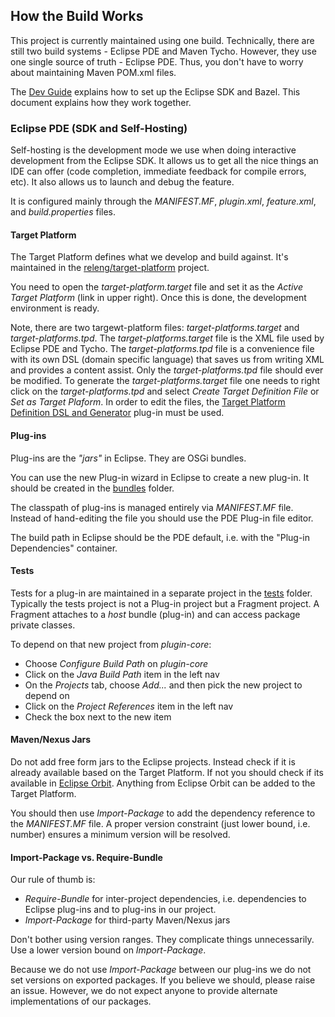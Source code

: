 ## How the Build Works

This project is currently maintained using one build.
Technically, there are still two build systems - Eclipse PDE and Maven Tycho.
However, they use one single source of truth - Eclipse PDE.
Thus, you don't have to worry about maintaining Maven POM.xml files.

The [Dev Guide](dev_guide.md) explains how to set up the Eclipse SDK and Bazel.
This document explains how they work together.


### Eclipse PDE (SDK and Self-Hosting)

Self-hosting is the development mode we use when doing interactive development from the Eclipse SDK.
It allows us to get all the nice things an IDE can offer (code completion, immediate feedback for compile errors, etc).
It also allows us to launch and debug the feature.

It is configured mainly through the *MANIFEST.MF*, *plugin.xml*, *feature.xml*, and *build.properties* files.

#### Target Platform
The Target Platform defines what we develop and build against.
It's maintained in the [releng/target-platform](../../releng/target-platform) project.

You need to open the *target-platform.target* file and set it as the *Active Target Platform* (link in upper right).
Once this is done, the development environment is ready.

Note, there are two targewt-platform files: *target-platforms.target* and *target-platforms.tpd*.
The *target-platforms.target* file is the XML file used by Eclipse PDE and Tycho.
The *target-platforms.tpd* file is a convenience file with its own DSL (domain specific language) that saves us from writing XML and provides a content assist.
Only the *target-platforms.tpd* file should ever be modified.
To generate the *target-platforms.target* file one needs to right click on the *target-platforms.tpd* and select *Create Target Definition File* or *Set as Target Plaform*.
In order to edit the files, the [Target Platform Definition DSL and Generator](https://github.com/eclipse-cbi/targetplatform-dsl) plug-in must be used.

#### Plug-ins
Plug-ins are the *"jars"* in Eclipse.
They are OSGi bundles.

You can use the new Plug-in wizard in Eclipse to create a new plug-in.
It should be created in the [bundles](../../bundles) folder.

The classpath of plug-ins is managed entirely via *MANIFEST.MF* file.
Instead of hand-editing the file you should use the PDE Plug-in file editor.

The build path in Eclipse should be the PDE default, i.e. with the "Plug-in Dependencies" container.

#### Tests
Tests for a plug-in are maintained in a separate project in the [tests](../../tests) folder.
Typically the tests project is not a Plug-in project but a Fragment project.
A Fragment attaches to a *host* bundle (plug-in) and can access package private classes.


To depend on that new project from *plugin-core*:
- Choose *Configure Build Path* on *plugin-core*
- Click on the *Java Build Path* item in the left nav
- On the *Projects* tab, choose *Add...* and then pick the new project to depend on
- Click on the *Project References* item in the left nav
- Check the box next to the new item

#### Maven/Nexus Jars
Do not add free form jars to the Eclipse projects.
Instead check if it is already available based on the Target Platform.
If not you should check if its available in [Eclipse Orbit](https://download.eclipse.org/tools/orbit/downloads/).
Anything from Eclipse Orbit can be added to the Target Platform.

You should then use *Import-Package* to add the dependency reference to the *MANIFEST.MF* file.
A proper version constraint (just lower bound, i.e. number) ensures a minimum version will be resolved.

#### Import-Package vs. Require-Bundle
Our rule of thumb is:
 - *Require-Bundle* for inter-project dependencies, i.e. dependencies to Eclipse plug-ins and to plug-ins in our project.
 - *Import-Package* for third-party Maven/Nexus jars

 Don't bother using version ranges.
 They complicate things unnecessarily.
 Use a lower version bound on *Import-Package*.

 Because we do not use *Import-Package* between our plug-ins we do not set versions on exported packages.
 If you believe we should, please raise an issue.
 However, we do not expect anyone to provide alternate implementations of our packages.
